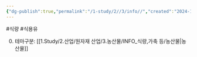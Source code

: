 ```yaml
---
{"dg-publish":true,"permalink":"/1-study/2//3/info//","created":"2024-11-20T21:02:28.925+09:00","updated":"2025-06-26T13:29:43.202+09:00"}
---
```


#식량 #식용유 

0. 테마구분: [[1.Study/2.산업/원자재 산업/3.농산물/INFO_식량,가축 등/농산물\|농산물]]

